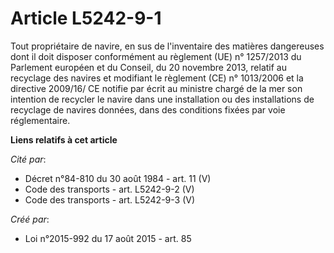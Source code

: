 # Article L5242-9-1

Tout propriétaire de navire, en sus de l'inventaire des matières dangereuses dont il doit disposer conformément au règlement
(UE) n° 1257/2013 du Parlement européen et du Conseil, du 20 novembre 2013, relatif au recyclage des navires et modifiant le
règlement (CE) n° 1013/2006  et la directive 2009/16/ CE notifie par écrit au ministre chargé de la mer son intention de
recycler le navire dans une installation ou des installations de recyclage de navires données, dans des conditions fixées par
voie réglementaire.

**Liens relatifs à cet article**

_Cité par_:

  - Décret n°84-810 du 30 août 1984 - art. 11 (V)
  - Code des transports - art. L5242-9-2 (V)
  - Code des transports - art. L5242-9-3 (V)

_Créé par_:

  - Loi n°2015-992 du 17 août 2015 - art. 85
